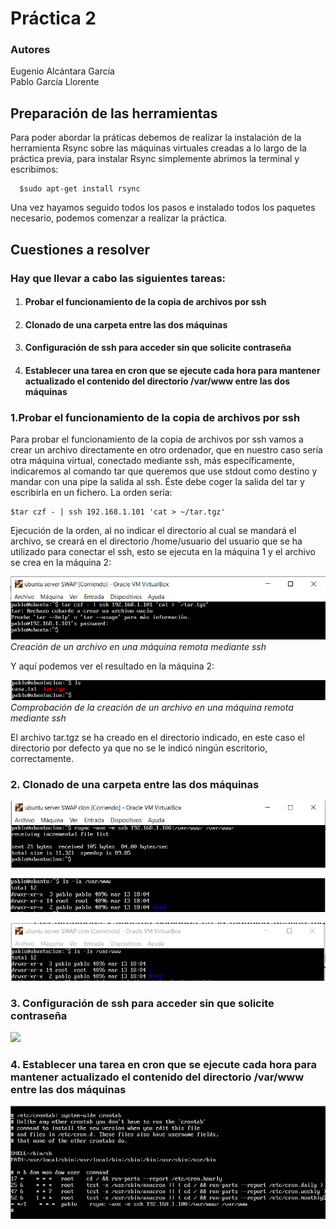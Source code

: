 # Práctica 2
### Autores
Eugenio Alcántara García  
Pablo García Llorente

## Preparación de las herramientas
Para poder abordar la práticas debemos de realizar la instalación de la herramienta Rsync sobre las máquinas virtuales creadas a lo largo de la práctica previa, para instalar Rsync simplemente abrimos la terminal y escribimos:

      $sudo apt-get install rsync 

Una vez hayamos seguido todos los pasos e instalado todos los paquetes necesario, podemos comenzar a realizar la práctica.  

## Cuestiones a resolver

### Hay que llevar a cabo las siguientes tareas:
1. #### Probar el funcionamiento de la copia de archivos por ssh
2. #### Clonado de una carpeta entre las dos máquinas
3. #### Configuración de ssh para acceder sin que solicite contraseña
4. #### Establecer una tarea en cron que se ejecute cada hora para mantener actualizado el contenido del directorio /var/www entre las dos máquinas

### 1.Probar el funcionamiento de la copia de archivos por ssh

Para probar el funcionamiento de la copia de archivos por ssh vamos a crear un archivo directamente en otro ordenador, que en nuestro caso sería otra máquina virtual, conectado mediante ssh, más específicamente, indicaremos al comando tar que queremos que use stdout como destino y mandar con una pipe la salida al ssh. Éste debe coger la salida del tar y escribirla en un fichero. La orden sería:

    $tar czf - | ssh 192.168.1.101 'cat > ~/tar.tgz'

Ejecución de la orden, al no indicar el directorio al cual se mandará el archivo, se creará en el directorio /home/usuario del usuario que se ha utilizado para conectar el ssh, esto se ejecuta en la máquina 1 y el archivo se crea en la máquina 2:

![Creación de un archivo en una máquina remota mediante ssh](creaciondearchivossh(maq1).png.PNG)                               
_Creación de un archivo en una máquina remota mediante ssh_

Y aquí podemos ver el resultado en la máquina 2:

![Comprobación de la creación de un archivo en una máquina remota mediante ssh](comprobacioncreaciondearchivossh(maq2).png.PNG)        
_Comprobación de la creación de un archivo en una máquina remota mediante ssh_

El archivo tar.tgz se ha creado en el directorio indicado, en este caso el directorio por defecto ya que no se le indicó ningún escritorio, correctamente.

### 2. Clonado de una carpeta entre las dos máquinas

![](ClonarCarpetaSrync.png.PNG)

![](Comprobacionclonacion(maq1).png.PNG)

![](Comprobacionclonacion(maq2).png.PNG)

### 3. Configuración de ssh para acceder sin que solicite contraseña

![](sshSinContraseña.png.PNG)

### 4. Establecer una tarea en cron que se ejecute cada hora para mantener actualizado el contenido del directorio /var/www entre las dos máquinas

![](TareaProgramada.png.PNG)
